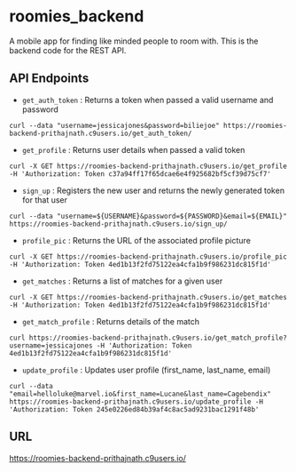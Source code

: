 # roomies_backend
A mobile app for finding like minded people to room with. This is the backend code for the REST API.

## API Endpoints
* `get_auth_token` : Returns a token when passed a valid username and password

```
curl --data "username=jessicajones&password=biliejoe" https://roomies-backend-prithajnath.c9users.io/get_auth_token/ 

```

* `get_profile` : Returns user details when passed a valid token

```
curl -X GET https://roomies-backend-prithajnath.c9users.io/get_profile -H 'Authorization: Token c37a94ff17f65dcae6e4f925682bf5cf39d75cf7'

```

* `sign_up` : Registers the new user and returns the newly generated token for that user

```
curl --data "username=${USERNAME}&password=${PASSWORD}&email=${EMAIL}" https://roomies-backend-prithajnath.c9users.io/sign_up/

```

* `profile_pic` : Returns the URL of the associated profile picture

```
curl -X GET https://roomies-backend-prithajnath.c9users.io/profile_pic -H 'Authorization: Token 4ed1b13f2fd75122ea4cfa1b9f986231dc815f1d'

```

* `get_matches` : Returns a list of matches for a given user

```
curl -X GET https://roomies-backend-prithajnath.c9users.io/get_matches -H 'Authorization: Token 4ed1b13f2fd75122ea4cfa1b9f986231dc815f1d'

```

* `get_match_profile` : Returns details of the match

```
curl https://roomies-backend-prithajnath.c9users.io/get_match_profile?username=jessicajones -H 'Authorization: Token 4ed1b13f2fd75122ea4cfa1b9f986231dc815f1d'

```

* `update_profile` : Updates user profile (first_name, last_name, email)

```
curl --data "email=helloluke@marvel.io&first_name=Lucane&last_name=Cagebendix" https://roomies-backend-prithajnath.c9users.io/update_profile -H 'Authorization: Token 245e0226ed84b39af4c8ac5ad9231bac1291f48b'

```


## URL 
https://roomies-backend-prithajnath.c9users.io/

